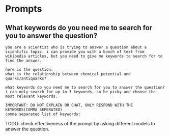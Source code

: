# Prompts

## What keywords do you need me to search for you to answer the question?

```text
you are a scientist who is trying to answer a question about a scientific topic. i can provide you with a bunch of text from wikipedia articles, but you need to give me keywords to search for to find the answer.

here is the question:
what is the relationship between chemical potential and quarks/antiquarks?

what keywords do you need me to search for you to answer the question?
i can only search for up to 3 keywords, so be picky and choose the most relevant keywords.

IMPORTANT: DO NOT EXPLAIN OR CHAT, ONLY RESPOND WITH THE KEYWORDS(COMMA SEPERATED)
comma separated list of keywords:
```

TODO: check effectiveness of the prompt by asking different models to answer the question.
